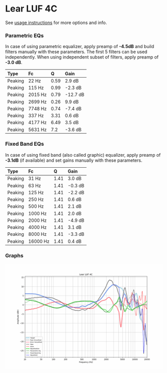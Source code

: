 # Lear LUF 4C
See [usage instructions](https://github.com/jaakkopasanen/AutoEq#usage) for more options and info.

### Parametric EQs
In case of using parametric equalizer, apply preamp of **-4.5dB** and build filters manually
with these parameters. The first 5 filters can be used independently.
When using independent subset of filters, apply preamp of **-3.0 dB**.

| Type    | Fc      |    Q | Gain     |
|:--------|:--------|:-----|:---------|
| Peaking | 22 Hz   | 0.59 | 2.9 dB   |
| Peaking | 115 Hz  | 0.99 | -2.3 dB  |
| Peaking | 2015 Hz | 0.79 | -12.7 dB |
| Peaking | 2699 Hz | 0.26 | 9.9 dB   |
| Peaking | 7748 Hz | 0.74 | -7.4 dB  |
| Peaking | 337 Hz  | 3.31 | 0.6 dB   |
| Peaking | 4177 Hz | 6.49 | 3.5 dB   |
| Peaking | 5631 Hz | 7.2  | -3.6 dB  |

### Fixed Band EQs
In case of using fixed band (also called graphic) equalizer, apply preamp of **-3.1dB**
(if available) and set gains manually with these parameters.

| Type    | Fc       |    Q | Gain    |
|:--------|:---------|:-----|:--------|
| Peaking | 31 Hz    | 1.41 | 3.0 dB  |
| Peaking | 63 Hz    | 1.41 | -0.3 dB |
| Peaking | 125 Hz   | 1.41 | -2.2 dB |
| Peaking | 250 Hz   | 1.41 | 0.6 dB  |
| Peaking | 500 Hz   | 1.41 | 2.1 dB  |
| Peaking | 1000 Hz  | 1.41 | 2.0 dB  |
| Peaking | 2000 Hz  | 1.41 | -4.9 dB |
| Peaking | 4000 Hz  | 1.41 | 3.1 dB  |
| Peaking | 8000 Hz  | 1.41 | -3.3 dB |
| Peaking | 16000 Hz | 1.41 | 0.4 dB  |

### Graphs
![](./Lear%20LUF%204C.png)